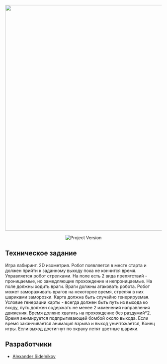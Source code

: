<p align="center">
      <img src="https://i.ibb.co/K6xLqFF/maze-game.png" width="726">
</p>

<p align="center">
   <img src="https://img.shields.io/badge/Version-v1.0(Alpha)-blue" alt="Project Version">
</p>

## Техническое задание

Игра лабиринт. 2D изометрия. 
Робот появляется в месте старта и должен прийти к заданному выходу пока не кончится время. Управляется робот стрелками. 
На поле есть 2 вида препятствий - проницаемые, но замедляющие прохождение и непроницаемые. 
На поле должны ходить враги. Враги должны атаковать робота. 
Робот может замораживать врагов на некоторое время, стреляя в них шариками заморозки.
Карта должна быть случайно генерируемая. Условие генерации карты - всегда должен быть путь из выхода ко входу, путь должен содержать не менее 2 изменений направления движения.
Время должно хватить на прохождение без раздумий*2. 
Время анимируется подпрыгивающей бомбой около выхода. 
Если время заканчивается анимация взрыва и выход уничтожается, Конец игры. Если выход достигнут по экрану летят цветные шарики.

## Разработчики

- [Alexander Sidelnikov](github.com/sidlenikoff)
